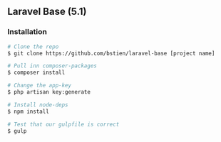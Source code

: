 ## Laravel Base (5.1)

### Installation
```bash
# Clone the repo
$ git clone https://github.com/bstien/laravel-base [project name]

# Pull inn composer-packages
$ composer install

# Change the app-key
$ php artisan key:generate

# Install node-deps
$ npm install

# Test that our gulpfile is correct
$ gulp
```